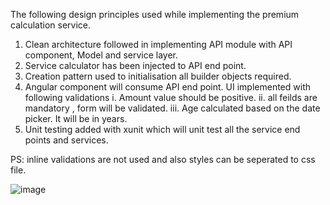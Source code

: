 The following design principles used while implementing the premium calculation service.
1.	Clean architecture followed in implementing API module with API component, Model and service layer.
2.	Service  calculator has been injected to API end point.
3.	Creation pattern used to initialisation all builder objects required.
4.	Angular component will consume API end point. UI implemented with following validations
i.	Amount value should be positive.
     ii.	all feilds are mandatory , form will be validated.
     iii.	Age calculated based on the date picker. It will be in years.
5.	Unit testing added with xunit which will unit test all the service end points and services.

PS: inline validations are not used and also styles can be seperated to css file.

![image](https://user-images.githubusercontent.com/58421595/173562427-2faeb074-9f33-4edf-8dea-0e5b55b753ec.png)

